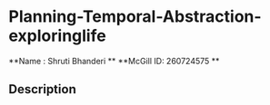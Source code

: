 # Planning-Temporal-Abstraction-exploringlife

**Name : Shruti Bhanderi **
**McGill ID: 260724575 **

Description
---------

